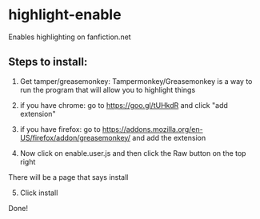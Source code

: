 # highlight-enable
Enables highlighting on fanfiction.net

## Steps to install:


1. Get tamper/greasemonkey:
Tampermonkey/Greasemonkey is a way to run the program that will allow you to highlight things

2. if you have chrome: go to https://goo.gl/tUHkdR and click "add extension"

3. if you have firefox: go to https://addons.mozilla.org/en-US/firefox/addon/greasemonkey/ and add the extension

4. Now click on enable.user.js and then click the Raw button on the top right

There will be a page that says install

5. Click install

Done!
